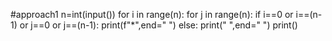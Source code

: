#approach1
n=int(input())
for i in range(n):
  for j in range(n):
    if i==0 or i==(n-1) or j==0 or j==(n-1):
      print(f"*",end=" ")
    else:
      print(" ",end=" ")
  print()
